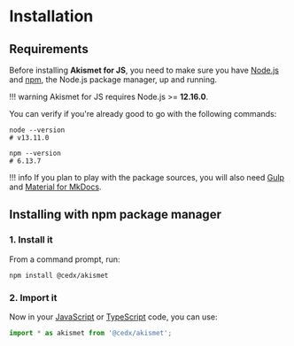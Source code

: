 # Installation

## Requirements
Before installing **Akismet for JS**, you need to make sure you have [Node.js](https://nodejs.org)
and [npm](https://www.npmjs.com), the Node.js package manager, up and running.

!!! warning
    Akismet for JS requires Node.js >= **12.16.0**.

You can verify if you're already good to go with the following commands:

```shell
node --version
# v13.11.0

npm --version
# 6.13.7
```

!!! info
    If you plan to play with the package sources, you will also need
    [Gulp](https://gulpjs.com) and [Material for MkDocs](https://squidfunk.github.io/mkdocs-material).

## Installing with npm package manager

### 1. Install it
From a command prompt, run:

```shell
npm install @cedx/akismet
```

### 2. Import it
Now in your [JavaScript](https://developer.mozilla.org/en-US/docs/Web/JavaScript) or [TypeScript](https://www.typescriptlang.org) code, you can use:

```js
import * as akismet from '@cedx/akismet';
```
